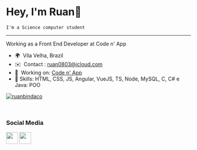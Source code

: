 Hey, I'm Ruan👋
========================================
    I'm a Science computer student
----------------------------------------

Working as a Front End Developer at Code n' App 

* 🌍  Vila Velha, Brazil
* ✉️  Contact : [ruan0803@icloud.com](mailto:ruan0803@icloud.com)
* 🚀  Working on: [Code n' App](https://codenapp.com/)
* 🎯  Skills: HTML, CSS, JS, Angular, VueJS, TS, Node, MySQL, C, C# e Java: POO

[![ruanbindaco](https://github-readme-stats.vercel.app/api/top-langs/?username=ruanbindaco&hide=html&layout=compact&theme=tokyonight)](https://github.com/ruanbindaco/)

<br>

### Social Media

<p align="left"> <a href="https://www.github.com/ruanbindaco" target="_blank" rel="noreferrer"><img src="https://raw.githubusercontent.com/danielcranney/readme-generator/main/public/icons/socials/github-dark.svg" width="32" height="32" /></a> <a href="http://www.instagram.com/ruan_graca" target="_blank" rel="noreferrer"><img src="https://raw.githubusercontent.com/danielcranney/readme-generator/main/public/icons/socials/instagram.svg" width="32" height="32" /></a>
